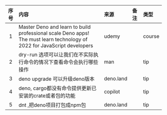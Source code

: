 | 序号 | 内容                                                                                                                       | 来源        | 备注 | 类型     |
|:--:|:-------------------------------------------------------------------------------------------------------------------------|:----------|:---|:-------|
| 1  | Master Deno and learn to build professional scale Deno apps! The must learn technology of 2022 for JavaScript developers | udemy     |    | course |
| 2  | dry-run 选项可以让我们在不实际执行命令的情况下查看命令会执行哪些操作                                                                                   | man       |    | tip    |
| 3  | deno upgrade 可以升级deno版本                                                                                                  | deno.land |    | tip    |
| 4  | deno, cargo都没有命令提供更新已安装的crate或者包的功能                                                                                      | copilot   |    | tip    |
| 5  | dnt ,把deno项目打包成npm包                                                                                                      | deno.land |    | tip    |